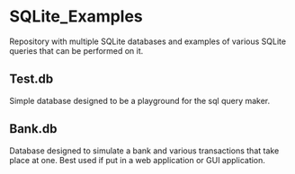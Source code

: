 # SQLite_Examples

Repository with multiple SQLite databases and examples of various SQLite queries that can be performed on it.


## Test.db

Simple database designed to be a playground for the sql query maker.

## Bank.db

Database designed to simulate a bank and various transactions that take place at one. Best used if put in a web application or GUI application.
